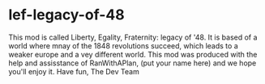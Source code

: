 # lef-legacy-of-48

This mod is called Liberty, Egality, Fraternity: legacy of '48. It is based of a world where mnay of the 1848 revolutions succeed, which leads to a weaker europe and a vey different world. This mod was produced with the help and assisstance of RanWithAPlan, (put your name here) and we hope you'll enjoy it.
Have fun, 
    The Dev Team
